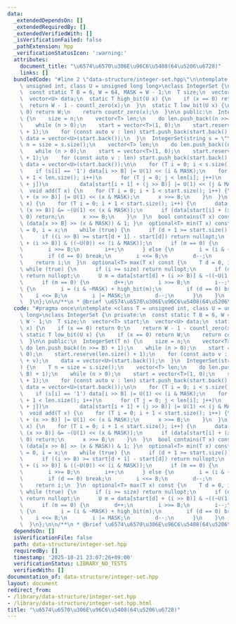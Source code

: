 ```yaml
---
data:
  _extendedDependsOn: []
  _extendedRequiredBy: []
  _extendedVerifiedWith: []
  _isVerificationFailed: false
  _pathExtension: hpp
  _verificationStatusIcon: ':warning:'
  attributes:
    document_title: "\u6574\u6570\u306E\u96C6\u5408(64\u5206\u6728)"
    links: []
  bundledCode: "#line 2 \"data-structure/integer-set.hpp\"\n\ntemplate <class T =\
    \ unsigned int, class U = unsigned long long>\nclass IntegerSet {\n private:\n\
    \  const static T B = 6, W = 64, MASK = W - 1;\n  T size;\n  vector<T> start;\n\
    \  vector<U> data;\n  static T high_bit(U x) {\n    if (x == 0) return 0;\n  \
    \  return W - 1 - countl_zero(x);\n  }\n  static T low_bit(U x) {\n    if (x ==\
    \ 0) return W;\n    return countr_zero(x);\n  }\n\n public:\n  IntegerSet(T n)\
    \ {\n    size = n;\n    vector<T> len;\n    do len.push_back((n >>= B) + 1);\n\
    \    while (n > 0);\n    start = vector<T>(1, 0);\n    start.reserve(len.size()\
    \ + 1);\n    for (const auto v : len) start.push_back(start.back() + v);\n   \
    \ data = vector<U>(start.back());\n  }\n  IntegerSet(string s = \"\") {\n    T\
    \ n = size = s.size();\n    vector<T> len;\n    do len.push_back((n >>= B) + 1);\n\
    \    while (n > 0);\n    start = vector<T>(1, 0);\n    start.reserve(len.size()\
    \ + 1);\n    for (const auto v : len) start.push_back(start.back() + v);\n   \
    \ data = vector<U>(start.back());\n\n    for (T i = 0; i < s.size(); i++)\n  \
    \    if (s[i] == '1') data[i >> B] |= U(1) << (i & MASK);\n    for (T i = 0; i\
    \ + 1 < len.size(); i++)\n      for (T j = 0; j < len[i]; j++)\n        if (data[start[i]\
    \ + j])\n          data[start[i + 1] + (j >> B)] |= U(1) << (j & MASK);\n  }\n\
    \  void add(T x) {\n    for (T i = 0; i + 1 < start.size(); i++) {\n      data[start[i]\
    \ + (x >> B)] |= U(1) << (x & MASK);\n      x >>= B;\n    }\n  }\n  void remove(T\
    \ x) {\n    for (T i = 0; i + 1 < start.size(); i++) {\n      data[start[i] +\
    \ (x >> B)] &= ~(U(1) << (x & MASK));\n      if (data[start[i] + (x >> B)] !=\
    \ 0) return;\n      x >>= B;\n    }\n  }\n  bool contains(T x) const { return\
    \ (data[x >> B] >> (x & MASK)) & 1; }\n  optional<T> min(T x) const {\n    T d\
    \ = 0, i = x;\n    while (true) {\n      if (d + 1 >= start.size()) return nullopt;\n\
    \      if ((i >> B) >= start[d + 1] - start[d]) return nullopt;\n      U m = data[start[d]\
    \ + (i >> B)] & ((~U(0)) << (i & MASK));\n      if (m == 0) {\n        d++;\n\
    \        i >>= B;\n        i++;\n      } else {\n        i = (i & ~MASK) + low_bit(m);\n\
    \        if (d == 0) break;\n        i <<= B;\n        d--;\n      }\n    }\n\
    \    return i;\n  }\n  optional<T> max(T x) const {\n    T d = 0, i = x;\n   \
    \ while (true) {\n      if (i >= size) return nullopt;\n      if (d >= data.size())\
    \ return nullopt;\n      U m = data[start[d] + (i >> B)] & ~((~U(1)) << (i & MASK));\n\
    \      if (m == 0) {\n        d++;\n        i >>= B;\n        i--;\n      } else\
    \ {\n        i = (i & ~MASK) + high_bit(m);\n        if (d == 0) break;\n    \
    \    i <<= B;\n        i |= MASK;\n        d--;\n      }\n    }\n    return i;\n\
    \  }\n};\n\n/**\n * @brief \u6574\u6570\u306E\u96C6\u5408(64\u5206\u6728)\n */\n"
  code: "#pragma once\n\ntemplate <class T = unsigned int, class U = unsigned long\
    \ long>\nclass IntegerSet {\n private:\n  const static T B = 6, W = 64, MASK =\
    \ W - 1;\n  T size;\n  vector<T> start;\n  vector<U> data;\n  static T high_bit(U\
    \ x) {\n    if (x == 0) return 0;\n    return W - 1 - countl_zero(x);\n  }\n \
    \ static T low_bit(U x) {\n    if (x == 0) return W;\n    return countr_zero(x);\n\
    \  }\n\n public:\n  IntegerSet(T n) {\n    size = n;\n    vector<T> len;\n   \
    \ do len.push_back((n >>= B) + 1);\n    while (n > 0);\n    start = vector<T>(1,\
    \ 0);\n    start.reserve(len.size() + 1);\n    for (const auto v : len) start.push_back(start.back()\
    \ + v);\n    data = vector<U>(start.back());\n  }\n  IntegerSet(string s = \"\"\
    ) {\n    T n = size = s.size();\n    vector<T> len;\n    do len.push_back((n >>=\
    \ B) + 1);\n    while (n > 0);\n    start = vector<T>(1, 0);\n    start.reserve(len.size()\
    \ + 1);\n    for (const auto v : len) start.push_back(start.back() + v);\n   \
    \ data = vector<U>(start.back());\n\n    for (T i = 0; i < s.size(); i++)\n  \
    \    if (s[i] == '1') data[i >> B] |= U(1) << (i & MASK);\n    for (T i = 0; i\
    \ + 1 < len.size(); i++)\n      for (T j = 0; j < len[i]; j++)\n        if (data[start[i]\
    \ + j])\n          data[start[i + 1] + (j >> B)] |= U(1) << (j & MASK);\n  }\n\
    \  void add(T x) {\n    for (T i = 0; i + 1 < start.size(); i++) {\n      data[start[i]\
    \ + (x >> B)] |= U(1) << (x & MASK);\n      x >>= B;\n    }\n  }\n  void remove(T\
    \ x) {\n    for (T i = 0; i + 1 < start.size(); i++) {\n      data[start[i] +\
    \ (x >> B)] &= ~(U(1) << (x & MASK));\n      if (data[start[i] + (x >> B)] !=\
    \ 0) return;\n      x >>= B;\n    }\n  }\n  bool contains(T x) const { return\
    \ (data[x >> B] >> (x & MASK)) & 1; }\n  optional<T> min(T x) const {\n    T d\
    \ = 0, i = x;\n    while (true) {\n      if (d + 1 >= start.size()) return nullopt;\n\
    \      if ((i >> B) >= start[d + 1] - start[d]) return nullopt;\n      U m = data[start[d]\
    \ + (i >> B)] & ((~U(0)) << (i & MASK));\n      if (m == 0) {\n        d++;\n\
    \        i >>= B;\n        i++;\n      } else {\n        i = (i & ~MASK) + low_bit(m);\n\
    \        if (d == 0) break;\n        i <<= B;\n        d--;\n      }\n    }\n\
    \    return i;\n  }\n  optional<T> max(T x) const {\n    T d = 0, i = x;\n   \
    \ while (true) {\n      if (i >= size) return nullopt;\n      if (d >= data.size())\
    \ return nullopt;\n      U m = data[start[d] + (i >> B)] & ~((~U(1)) << (i & MASK));\n\
    \      if (m == 0) {\n        d++;\n        i >>= B;\n        i--;\n      } else\
    \ {\n        i = (i & ~MASK) + high_bit(m);\n        if (d == 0) break;\n    \
    \    i <<= B;\n        i |= MASK;\n        d--;\n      }\n    }\n    return i;\n\
    \  }\n};\n\n/**\n * @brief \u6574\u6570\u306E\u96C6\u5408(64\u5206\u6728)\n */"
  dependsOn: []
  isVerificationFile: false
  path: data-structure/integer-set.hpp
  requiredBy: []
  timestamp: '2025-10-21 23:07:26+09:00'
  verificationStatus: LIBRARY_NO_TESTS
  verifiedWith: []
documentation_of: data-structure/integer-set.hpp
layout: document
redirect_from:
- /library/data-structure/integer-set.hpp
- /library/data-structure/integer-set.hpp.html
title: "\u6574\u6570\u306E\u96C6\u5408(64\u5206\u6728)"
---
```

